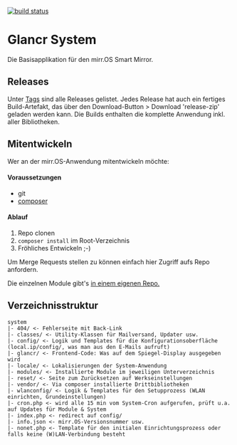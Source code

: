 [![build status](https://gitlab.com/glancr/system/badges/master/build.svg)](https://gitlab.com/glancr/system/commits/master)

# Glancr System
Die Basisapplikation für den mirr.OS Smart Mirror. 

## Releases
Unter [Tags](https://gitlab.com/glancr/system/tags) sind alle Releases gelistet. Jedes Release hat auch ein fertiges Build-Artefakt, das über den Download-Button > Download 'release-zip' geladen werden kann. Die Builds enthalten die komplette Anwendung inkl. aller Bibliotheken.

## Mitentwickeln
Wer an der mirr.OS-Anwendung mitentwickeln möchte:


#### Voraussetzungen
* git
* [composer](https://getcomposer.org)

#### Ablauf
1. Repo clonen
2. `composer install` im Root-Verzeichnis
3. Fröhliches Entwickeln ;-)

Um Merge Requests stellen zu können einfach hier Zugriff aufs Repo anfordern.

Die einzelnen Module gibt's [in einem eigenen Repo.](https://gitlab.com/glancr/modules)


## Verzeichnisstruktur
```
system
|- 404/ <- Fehlerseite mit Back-Link
|- classes/ <- Utility-Klassen für Mailversand, Updater usw.
|- config/ <- Logik und Templates für die Konfigurationsoberfläche (local.ip/config/, was man aus den E-Mails aufruft)
|- glancr/ <- Frontend-Code: Was auf dem Spiegel-Display ausgegeben wird
|- locale/ <- Lokalisierungen der System-Anwendung
|- modules/ <- Installierte Module im jeweiligen Unterverzeichnis
|- reset/ <- Seite zum Zurücksetzen auf Werkseinstellungen
|- vendor/ <- Via composer installierte Drittbibliotheken
|- wlanconfig/ <- Logik & Templates für den Setupprozess (WLAN einrichten, Grundeinstellungen)
|- cron.php <- wird alle 15 min vom System-Cron aufgerufen, prüft u.a. auf Updates für Module & System
|- index.php <- redirect auf config/
|- info.json <- mirr.OS-Versionsnummer usw.
|- nonet.php <- Template für den initialen Einrichtungsprozess oder falls keine (W)LAN-Verbindung besteht
```